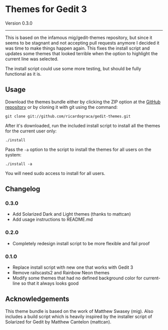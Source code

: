 # Themes for Gedit 3

Version 0.3.0

---

This is based on the infamous mig/gedit-themes repository, but since it seems to be stagnant and not accepting pull
requests anymore I decided it was time to make things happen again. This fixes the install script and updates some
themes that looked terrible when the option to highlight the current line was selected.

The install script could use some more testing, but should be fully functional as it is.

## Usage

Download the themes bundle either by clicking the ZIP option at the [GitHub repository](https://github.com/ricardograca/gedit-themes)
or by cloning it with git using the command:

    git clone git://github.com/ricardograca/gedit-themes.git

After it's downloaded, run the included install script to install all the themes for the current user only:

    ./install
    
Pass the `-a` option to the script to install the themes for all users on the system:

    ./install -a

You will need sudo access to install for all users.

## Changelog

### 0.3.0
 - Add Solarized Dark and Light themes (thanks to mattcan)
 - Add usage instructions to README.md

### 0.2.0
 - Completely redesign install script to be more flexible and fail proof

### 0.1.0
 - Replace install script with new one that works with Gedit 3
 - Remove railscasts2 and Rainbow Neon themes
 - Modify some themes that had no defined background color for current-line so that it always looks good
 
## Acknowledgements

This theme bundle is based on the work of Matthew Swasey (mig). Also includes a build script which is heavily inspired
by the installer script of Solarized for Gedit by Matthew Cantelon (mattcan).
